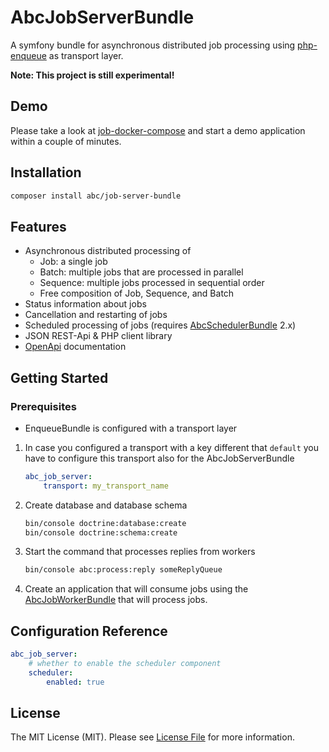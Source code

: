 # AbcJobServerBundle

A symfony bundle for asynchronous distributed job processing using [php-enqueue](https://github.com/php-enqueue/enqueue-dev) as transport layer.

**Note: This project is still experimental!**

## Demo

Please take a look at [job-docker-compose](https://gitlab.com/hasc/job-docker-compose) and start a demo application within a couple of minutes.

## Installation

```bash
composer install abc/job-server-bundle
```

## Features

* Asynchronous distributed processing of 
    * Job: a single job
    * Batch: multiple jobs that are processed in parallel
    * Sequence: multiple jobs processed in sequential order
    * Free composition of Job, Sequence, and Batch
* Status information about jobs
* Cancellation and restarting of jobs
* Scheduled processing of jobs (requires [AbcSchedulerBundle](https://github.com/aboutcoders/scheduler-bundle/blob/master/AbcSchedulerBundle.php) 2.x) 
* JSON REST-Api & PHP client library
* [OpenApi](https://www.openapis.org/) documentation

## Getting Started

### Prerequisites
* EnqueueBundle is configured with a transport layer

1. In case you configured a transport with a key different that `default` you have to configure this transport also for the AbcJobServerBundle

	```yaml
	abc_job_server:
	    transport: my_transport_name
	```

2. Create database and database schema

	```bash
	bin/console doctrine:database:create
	bin/console doctrine:schema:create
	```

3. Start the command that processes replies from workers

	```bash
	bin/console abc:process:reply someReplyQueue
	```
 
 4. Create an application that will consume jobs using the [AbcJobWorkerBundle](https://github.com/aboutcoders/job-worker-bundle) that will process jobs.

## Configuration Reference
   
   ```yaml
   abc_job_server:
       # whether to enable the scheduler component
       scheduler:
           enabled: true
   ```

## License

The MIT License (MIT). Please see [License File](./LICENSE) for more information.
